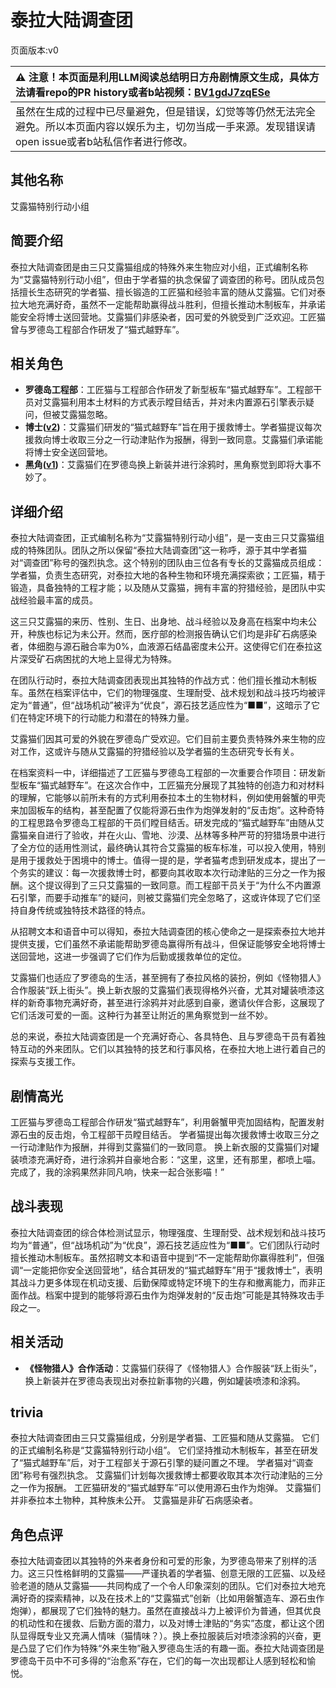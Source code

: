 # 泰拉大陆调查团
页面版本:v0
 

| :warning: 注意！本页面是利用LLM阅读总结明日方舟剧情原文生成，具体方法请看repo的PR history或者b站视频：[BV1gdJ7zqESe](https://www.bilibili.com/video/BV1gdJ7zqESe/)         |
|:----------------------------|
| 虽然在生成的过程中已尽量避免，但是错误，幻觉等等仍然无法完全避免。所以本页面内容以娱乐为主，切勿当成一手来源。发现错误请open issue或者b站私信作者进行修改。|



## 其他名称
艾露猫特别行动小组
## 简要介绍
泰拉大陆调查团是由三只艾露猫组成的特殊外来生物应对小组，正式编制名称为“艾露猫特别行动小组”，但由于学者猫的执念保留了调查团的称号。团队成员包括擅长生态研究的学者猫、擅长锻造的工匠猫和经验丰富的随从艾露猫。它们对泰拉大地充满好奇，虽然不一定能帮助赢得战斗胜利，但擅长推动木制板车，并承诺能安全将博士送回营地。艾露猫们非感染者，因可爱的外貌受到广泛欢迎。工匠猫曾与罗德岛工程部合作研发了“猫式越野车”。
## 相关角色
-   **罗德岛工程部**：工匠猫与工程部合作研发了新型板车“猫式越野车”。工程部干员对艾露猫利用本土材料的方式表示瞠目结舌，并对未内置源石引擎表示疑问，但被艾露猫忽略。
-   **博士([v2](../char_v3/extended_char_bo_shi.md))**：艾露猫们研发的“猫式越野车”旨在用于援救博士。学者猫提议每次援救向博士收取三分之一行动津贴作为报酬，得到一致同意。艾露猫们承诺能将博士安全送回营地。
-   **黑角([v1](char_500_noirc.md))**：艾露猫们在罗德岛换上新装并进行涂鸦时，黑角察觉到即将大事不妙了。
## 详细介绍
泰拉大陆调查团，正式编制名称为“艾露猫特别行动小组”，是一支由三只艾露猫组成的特殊团队。团队之所以保留“泰拉大陆调查团”这一称呼，源于其中学者猫对“调查团”称号的强烈执念。这个特别的团队由三位各有专长的艾露猫成员组成：学者猫，负责生态研究，对泰拉大地的各种生物和环境充满探索欲；工匠猫，精于锻造，具备独特的工程才能；以及随从艾露猫，拥有丰富的狩猎经验，是团队中实战经验最丰富的成员。

这三只艾露猫的来历、性别、生日、出身地、战斗经验以及身高在档案中均未公开，种族也标记为未公开。然而，医疗部的检测报告确认它们均是非矿石病感染者，体细胞与源石融合率为0%，血液源石结晶密度未公开。这使得它们在泰拉这片深受矿石病困扰的大地上显得尤为特殊。

在团队行动时，泰拉大陆调查团表现出其独特的作战方式：他们擅长推动木制板车。虽然在档案评估中，它们的物理强度、生理耐受、战术规划和战斗技巧均被评定为“普通”，但“战场机动”被评为“优良”，源石技艺适应性为“■■”，这暗示了它们在特定环境下的行动能力和潜在的特殊力量。

艾露猫们因其可爱的外貌在罗德岛广受欢迎。它们目前主要负责特殊外来生物的应对工作，这或许与随从艾露猫的狩猎经验以及学者猫的生态研究专长有关。

在档案资料一中，详细描述了工匠猫与罗德岛工程部的一次重要合作项目：研发新型板车“猫式越野车”。在这次合作中，工匠猫充分展现了其独特的创造力和对材料的理解，它能够以前所未有的方式利用泰拉本土的生物材料，例如使用磐蟹的甲壳来加固板车的结构，甚至配置了仅能将源石虫作为炮弹发射的“反击炮”。这种奇特的工程思路令罗德岛工程部的干员们瞠目结舌。研发完成的“猫式越野车”由随从艾露猫亲自进行了验收，并在火山、雪地、沙漠、丛林等多种严苛的狩猎场景中进行了全方位的适用性测试，最终确认其符合艾露猫的板车标准，可以投入使用，特别是用于援救处于困境中的博士。值得一提的是，学者猫考虑到研发成本，提出了一个务实的建议：每一次援救博士时，都要向其收取本次行动津贴的三分之一作为报酬。这个提议得到了三只艾露猫的一致同意。而工程部干员关于“为什么不内置源石引擎，而要手动推车”的疑问，则被艾露猫们完全忽略了，这或许体现了它们坚持自身传统或独特技术路径的特点。

从招聘文本和语音中可以得知，泰拉大陆调查团的核心使命之一是探索泰拉大地并提供支援，它们虽然不承诺能帮助罗德岛赢得所有战斗，但保证能够安全地将博士送回营地，这进一步强调了它们作为后勤或援救单位的定位。

艾露猫们也适应了罗德岛的生活，甚至拥有了泰拉风格的装扮，例如《怪物猎人》合作服装“跃上街头”。换上新衣服的艾露猫们表现得格外兴奋，尤其对罐装喷漆这样的新奇事物充满好奇，甚至进行涂鸦并对此感到自豪，邀请伙伴合影，这展现了它们活泼可爱的一面。这种行为甚至让附近的黑角察觉到一丝不妙。

总的来说，泰拉大陆调查团是一个充满好奇心、各具特色、且与罗德岛干员有着独特互动的外来团队。它们以其独特的技艺和行事风格，在泰拉大地上进行着自己的探索与支援工作。
## 剧情高光
工匠猫与罗德岛工程部合作研发“猫式越野车”，利用磐蟹甲壳加固结构，配置发射源石虫的反击炮，令工程部干员瞠目结舌。
学者猫提出每次援救博士收取三分之一行动津贴作为报酬，并得到艾露猫们的一致同意。
换上新衣服的艾露猫们对罐装喷漆充满好奇，进行涂鸦并自豪地合影：“这里，这里，还有那里，都喷上喵。完成了，我的涂鸦果然非同凡响，快来一起合张影喵！”
## 战斗表现
泰拉大陆调查团的综合体检测试显示，物理强度、生理耐受、战术规划和战斗技巧均为“普通”，但“战场机动”为“优良”，源石技艺适应性为“■■”。它们团队行动时擅长推动木制板车。虽然招聘文本和语音中提到“不一定能帮助你赢得胜利”，但强调“一定能把你安全送回营地”，结合其研发的“猫式越野车”用于“援救博士”，表明其战斗力更多体现在机动支援、后勤保障或特定环境下的生存和撤离能力，而非正面作战。档案中提到的能够将源石虫作为炮弹发射的“反击炮”可能是其特殊攻击手段之一。
## 相关活动
-   **《怪物猎人》合作活动**：艾露猫们获得了《怪物猎人》合作服装“跃上街头”，换上新装并在罗德岛表现出对泰拉新事物的兴趣，例如罐装喷漆和涂鸦。
## trivia
泰拉大陆调查团由三只艾露猫组成，分别是学者猫、工匠猫和随从艾露猫。
它们的正式编制名称是“艾露猫特别行动小组”。
它们坚持推动木制板车，甚至在研发了“猫式越野车”后，对于工程部关于源石引擎的疑问置之不理。
学者猫对“调查团”称号有强烈执念。
艾露猫们计划每次援救博士都要收取其本次行动津贴的三分之一作为报酬。
工匠猫研发的“猫式越野车”可以使用源石虫作为炮弹。
艾露猫们并非泰拉本土物种，其种族未公开。
艾露猫是非矿石病感染者。
## 角色点评
泰拉大陆调查团以其独特的外来者身份和可爱的形象，为罗德岛带来了别样的活力。这三只性格鲜明的艾露猫——严谨执着的学者猫、创意无限的工匠猫、以及经验老道的随从艾露猫——共同构成了一个令人印象深刻的团队。它们对泰拉大地充满好奇的探索精神，以及在技术上的“艾露猫式”创新（比如用磐蟹造车、源石虫作炮弹），都展现了它们独特的魅力。虽然在直接战斗力上被评价为普通，但其优良的机动性和在援救、后勤方面的潜力，以及对博士津贴的“务实”态度，都让这个团队显得既专业又充满人情味（猫情味？）。换上泰拉服装后对喷漆涂鸦的兴奋，更是凸显了它们作为特殊“外来生物”融入罗德岛生活的有趣一面。泰拉大陆调查团是罗德岛干员中不可多得的“治愈系”存在，它们的每一次出现都让人感到轻松和愉悦。